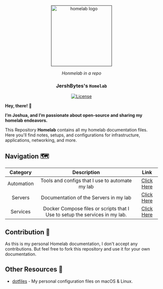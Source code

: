 <!-- Header -->
<p align="center">
  <a href="" rel="noopener">
  <img width=200px height=200px src="https://b.thumbs.redditmedia.com/Flac-ySmslzY0SE583PNA42rFbcYxLt7hqgCeUrC11s.png" alt="homelab logo"></a>
<div align="center">
<i> Honmelab in a repo </i>
</div>
</p>

<!-- Repo Info -->
<div align="center">
<h3> JershBytes's <code>Homelab</code> </h3>
<a href="/LICENSE"><img src="https://img.shields.io/badge/license-MIT-blue.svg" alt="License"></a>
</div>


<!-- Docs -->
**Hey, there!** :wave:

**I’m Joshua, and I’m passionate about open-source and sharing my homelab endeavors.**

This Repository **Homelab** contains all my homelab documentation files. Here you'll find notes, setups, and configurations for infrastructure, applications, networking, and more.

## Navigation 🗺️

| Category | Description | Link |
| :------: | :---------: | :--: |
| Automation | Tools and configs that I use to automate my lab | [Click Here](./automation/)
| Servers | Documentation of the Servers in my lab |  [Click Here](./servers/)
| Services | Docker Compose files or scripts that I Use to setup the services in my lab. | [Click Here](./services/)

## Contribution 🤝

As this is my personal Homelab documentation, I don't accept any contributions. But feel free to fork this repository and use it for your own documentation.

## Other Resources 🌱

- [dotfiles](https://github.com/jershbytes/dotfiles) - My personal configuration files on macOS & Linux.
